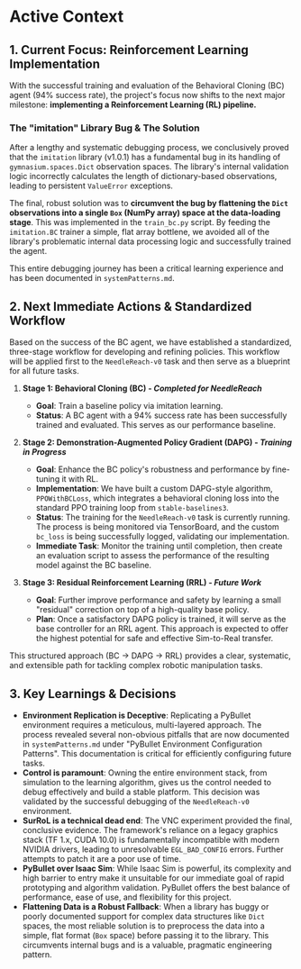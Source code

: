 # Active Context

## 1. Current Focus: Reinforcement Learning Implementation
With the successful training and evaluation of the Behavioral Cloning (BC) agent (94% success rate), the project's focus now shifts to the next major milestone: **implementing a Reinforcement Learning (RL) pipeline.**

### The "imitation" Library Bug & The Solution
After a lengthy and systematic debugging process, we conclusively proved that the `imitation` library (v1.0.1) has a fundamental bug in its handling of `gymnasium.spaces.Dict` observation spaces. The library's internal validation logic incorrectly calculates the length of dictionary-based observations, leading to persistent `ValueError` exceptions.

The final, robust solution was to **circumvent the bug by flattening the `Dict` observations into a single `Box` (NumPy array) space at the data-loading stage**. This was implemented in the `train_bc.py` script. By feeding the `imitation.BC` trainer a simple, flat array bottlene, we avoided all of the library's problematic internal data processing logic and successfully trained the agent.

This entire debugging journey has been a critical learning experience and has been documented in `systemPatterns.md`.

## 2. Next Immediate Actions & Standardized Workflow
Based on the success of the BC agent, we have established a standardized, three-stage workflow for developing and refining policies. This workflow will be applied first to the `NeedleReach-v0` task and then serve as a blueprint for all future tasks.

1.  **Stage 1: Behavioral Cloning (BC) - *Completed for NeedleReach***
    -   **Goal**: Train a baseline policy via imitation learning.
    -   **Status**: A BC agent with a 94% success rate has been successfully trained and evaluated. This serves as our performance baseline.

2.  **Stage 2: Demonstration-Augmented Policy Gradient (DAPG) - *Training in Progress***
    -   **Goal**: Enhance the BC policy's robustness and performance by fine-tuning it with RL.
    -   **Implementation**: We have built a custom DAPG-style algorithm, `PPOWithBCLoss`, which integrates a behavioral cloning loss into the standard PPO training loop from `stable-baselines3`.
    -   **Status**: The training for the `NeedleReach-v0` task is currently running. The process is being monitored via TensorBoard, and the custom `bc_loss` is being successfully logged, validating our implementation.
    -   **Immediate Task**: Monitor the training until completion, then create an evaluation script to assess the performance of the resulting model against the BC baseline.

3.  **Stage 3: Residual Reinforcement Learning (RRL) - *Future Work***
    -   **Goal**: Further improve performance and safety by learning a small "residual" correction on top of a high-quality base policy.
    -   **Plan**: Once a satisfactory DAPG policy is trained, it will serve as the base controller for an RRL agent. This approach is expected to offer the highest potential for safe and effective Sim-to-Real transfer.

This structured approach (BC -> DAPG -> RRL) provides a clear, systematic, and extensible path for tackling complex robotic manipulation tasks.

## 3. Key Learnings & Decisions
-   **Environment Replication is Deceptive**: Replicating a PyBullet environment requires a meticulous, multi-layered approach. The process revealed several non-obvious pitfalls that are now documented in `systemPatterns.md` under "PyBullet Environment Configuration Patterns". This documentation is critical for efficiently configuring future tasks.
-   **Control is paramount**: Owning the entire environment stack, from simulation to the learning algorithm, gives us the control needed to debug effectively and build a stable platform. This decision was validated by the successful debugging of the `NeedleReach-v0` environment.
-   **SurRoL is a technical dead end**: The VNC experiment provided the final, conclusive evidence. The framework's reliance on a legacy graphics stack (TF 1.x, CUDA 10.0) is fundamentally incompatible with modern NVIDIA drivers, leading to unresolvable `EGL_BAD_CONFIG` errors. Further attempts to patch it are a poor use of time.
-   **PyBullet over Isaac Sim**: While Isaac Sim is powerful, its complexity and high barrier to entry make it unsuitable for our immediate goal of rapid prototyping and algorithm validation. PyBullet offers the best balance of performance, ease of use, and flexibility for this project.
-   **Flattening Data is a Robust Fallback**: When a library has buggy or poorly documented support for complex data structures like `Dict` spaces, the most reliable solution is to preprocess the data into a simple, flat format (`Box` space) before passing it to the library. This circumvents internal bugs and is a valuable, pragmatic engineering pattern.
